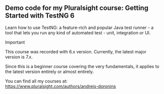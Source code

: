 ## Demo code for my Pluralsight course: Getting Started with TestNG 6

Learn how to use TestNG: a feature-rich and popular Java test runner - a tool that lets you run any kind of automated test - unit, integration or UI.

> [!IMPORTANT]
> This course was recorded with 6.x version. Currently, the latest major version is 7.x.
>
> Since this is a beginner course covering the very fundamentals, it applies to the latest version entirely or almost entirely.

You can find all my courses at: https://www.pluralsight.com/authors/andrejs-doronins
